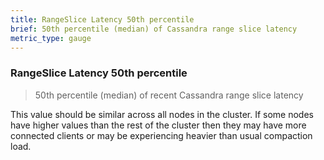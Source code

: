 ```yaml
---
title: RangeSlice Latency 50th percentile
brief: 50th percentile (median) of Cassandra range slice latency
metric_type: gauge
---
```

### RangeSlice Latency 50th percentile

> 50th percentile (median) of recent Cassandra range slice latency

This value should be similar across all nodes in the cluster. If some nodes have higher values than the rest of the cluster then they may have more connected clients or may be experiencing heavier than usual compaction load.

